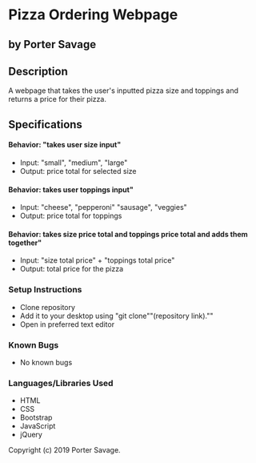 # Pizza Ordering Webpage
## by Porter Savage

## Description
A webpage that takes the user's inputted pizza size and toppings and returns a price for their pizza.

## Specifications

#### Behavior: "takes user size input"
* Input: "small", "medium", "large"
* Output: price total for selected size

#### Behavior: takes user toppings input"
* Input: "cheese", "pepperoni" "sausage", "veggies"
* Output: price total for toppings

#### Behavior: takes size price total and toppings price total and adds them together"
* Input: "size total price" + "toppings total price"
* Output: total price for the pizza

### Setup Instructions
* Clone repository
* Add it to your desktop using "git clone""(repository link).""
* Open in preferred text editor

### Known Bugs
* No known bugs

### Languages/Libraries Used
* HTML
* CSS
* Bootstrap
* JavaScript
* jQuery


Copyright (c) 2019 Porter Savage.
